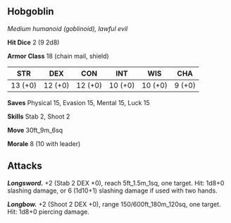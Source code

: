 ## Hobgoblin

*Medium humanoid (goblinoid), lawful evil*

**Hit Dice** 2 (9 2d8)

**Armor Class** 18 (chain mail, shield)

| STR     | DEX     | CON     | INT     | WIS     | CHA     |
|---------|---------|---------|---------|---------|---------|
| 13 (+0) | 12 (+0) | 12 (+0) | 10 (+0) | 10 (+0) |  9 (+0) |

**Saves** Physical 15, Evasion 15, Mental 15, Luck 15

**Skills** Stab 2, Shoot 2

**Move** 30ft_9m_6sq

**Morale** 8 (10 with leader)

## Attacks

***Longsword.*** +2 (Stab 2 DEX +0), reach 5ft_1.5m_1sq, one target. Hit: 1d8+0 slashing damage, or 6 (1d10+1) slashing damage if used with two hands.

***Longbow.*** +2 (Shoot 2 DEX +0), range 150/600ft_180m_120sq, one target. Hit: 1d8+0 piercing damage.

